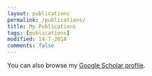 ```yaml
---
layout: publications
permalink: /publications/
title: My Publications
tags: [publications]
modified: 14-7-2018
comments: false
---
```


You can also browse my <a href="https://scholar.google.com/citations?user=O9aLqwYAAAAJ" target="_blank">Google Scholar profile</a>.
